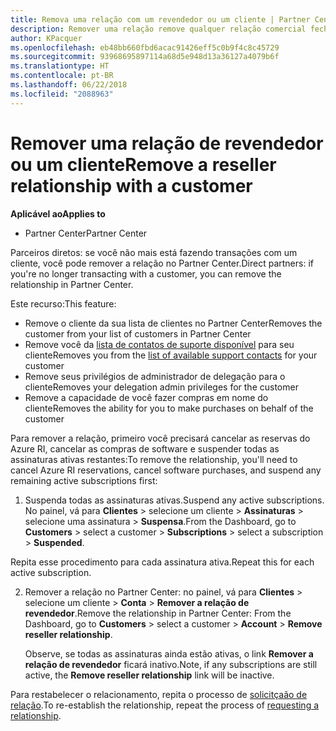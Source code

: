 ```yaml
---
title: Remova uma relação com um revendedor ou um cliente | Partner Center
description: Remover uma relação remove qualquer relação comercial fechada do modo de exibição no Partner Center.
author: KPacquer
ms.openlocfilehash: eb48bb660fbd6acac91426eff5c0b9f4c8c45729
ms.sourcegitcommit: 93968695897114a68d5e948d13a36127a4079b6f
ms.translationtype: HT
ms.contentlocale: pt-BR
ms.lasthandoff: 06/22/2018
ms.locfileid: "2088963"
---
```

# <a name="remove-a-reseller-relationship-with-a-customer"></a><span data-ttu-id="ba972-103">Remover uma relação de revendedor ou um cliente</span><span class="sxs-lookup"><span data-stu-id="ba972-103">Remove a reseller relationship with a customer</span></span>

**<span data-ttu-id="ba972-104">Aplicável ao</span><span class="sxs-lookup"><span data-stu-id="ba972-104">Applies to</span></span>**

-   <span data-ttu-id="ba972-105">Partner Center</span><span class="sxs-lookup"><span data-stu-id="ba972-105">Partner Center</span></span>

<span data-ttu-id="ba972-106">Parceiros diretos: se você não mais está fazendo transações com um cliente, você pode remover a relação no Partner Center.</span><span class="sxs-lookup"><span data-stu-id="ba972-106">Direct partners: if you're no longer transacting with a customer, you can remove the relationship in Partner Center.</span></span> 

<span data-ttu-id="ba972-107">Este recurso:</span><span class="sxs-lookup"><span data-stu-id="ba972-107">This feature:</span></span>
*  <span data-ttu-id="ba972-108">Remove o cliente da sua lista de clientes no Partner Center</span><span class="sxs-lookup"><span data-stu-id="ba972-108">Removes the customer from your list of customers in Partner Center</span></span>
*  <span data-ttu-id="ba972-109">Remove você da [lista de contatos de suporte disponível](assign-support-contacts.md) para seu cliente</span><span class="sxs-lookup"><span data-stu-id="ba972-109">Removes you from the [list of available support contacts](assign-support-contacts.md) for your customer</span></span>
*  <span data-ttu-id="ba972-110">Remove seus privilégios de administrador de delegação para o cliente</span><span class="sxs-lookup"><span data-stu-id="ba972-110">Removes your delegation admin privileges for the customer</span></span>
*  <span data-ttu-id="ba972-111">Remove a capacidade de você fazer compras em nome do cliente</span><span class="sxs-lookup"><span data-stu-id="ba972-111">Removes the ability for you to make purchases on behalf of the customer</span></span>

<span data-ttu-id="ba972-112">Para remover a relação, primeiro você precisará cancelar as reservas do Azure RI, cancelar as compras de software e suspender todas as assinaturas ativas restantes:</span><span class="sxs-lookup"><span data-stu-id="ba972-112">To remove the relationship, you'll need to cancel Azure RI reservations, cancel software purchases, and suspend any remaining active subscriptions first:</span></span>

1.  <span data-ttu-id="ba972-113">Suspenda todas as assinaturas ativas.</span><span class="sxs-lookup"><span data-stu-id="ba972-113">Suspend any active subscriptions.</span></span> <span data-ttu-id="ba972-114">No painel, vá para **Clientes** > selecione um cliente > **Assinaturas** > selecione uma assinatura > **Suspensa**.</span><span class="sxs-lookup"><span data-stu-id="ba972-114">From the Dashboard, go to **Customers** > select a customer > **Subscriptions** > select a subscription > **Suspended**.</span></span> 

   <span data-ttu-id="ba972-115">Repita esse procedimento para cada assinatura ativa.</span><span class="sxs-lookup"><span data-stu-id="ba972-115">Repeat this for each active subscription.</span></span>

2.  <span data-ttu-id="ba972-116">Remover a relação no Partner Center: no painel, vá para **Clientes** > selecione um cliente > **Conta** > **Remover a relação de revendedor**.</span><span class="sxs-lookup"><span data-stu-id="ba972-116">Remove the relationship in Partner Center: From the Dashboard, go to **Customers** > select a customer > **Account** > **Remove reseller relationship**.</span></span>

    <span data-ttu-id="ba972-117">Observe, se todas as assinaturas ainda estão ativas, o link **Remover a relação de revendedor** ficará inativo.</span><span class="sxs-lookup"><span data-stu-id="ba972-117">Note, if any subscriptions are still active, the **Remove reseller relationship** link will be inactive.</span></span> 

<span data-ttu-id="ba972-118">Para restabelecer o relacionamento, repita o processo de [solicitçaão de relação](request-a-relationship-with-a-customer.md).</span><span class="sxs-lookup"><span data-stu-id="ba972-118">To re-establish the relationship, repeat the process of [requesting a relationship](request-a-relationship-with-a-customer.md).</span></span>
